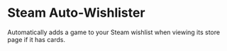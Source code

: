 # Steam Auto-Wishlister

Automatically adds a game to your Steam wishlist when viewing its store page if it has cards.